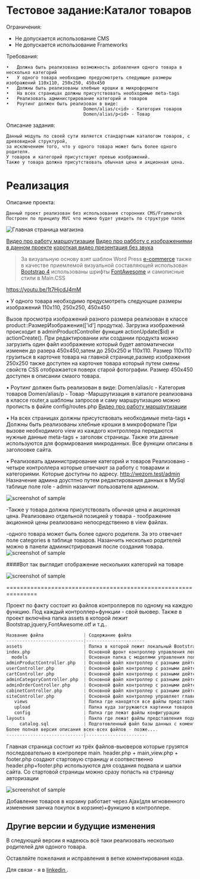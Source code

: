 Тестовое задание:Каталог товаров
=============================


Ограничения:
- Не допускается использование CMS
- Не допускается использование Frameworks

Требования:

    •	Должна быть реализована возможность добавления одного товара в несколько категорий
    •	У одного товара необходимо предусмотреть следующие размеры изображений 110х110, 250х250, 450х450
    •	Должны быть реализованы хлебные крошки в микроформате
    •	На всех страницах должны присутствовать необходимые meta-tags
    •	Реализовать администрирование категорий и товаров
    •	Роутинг должен быть реализован в виде:
                                 Domen/alias/c<id> - Категория товаров
                                 Domen/alias/p<id> - Товар
    


Описание задания:

    Данный модуль по своей сути является стандартным каталогом товаров, с древовидной структурой,
    за исключением того, что у одного товара может быть более одного родителя.
    У товаров и категорий присутствуют превью изображений.
    Также у товара должна присутствовать обычная цена и акционная цена.



Реализация
=================================

Описание проекта:

    Данный проект реализован без использования сторонних CMS/Framewrok
    Построен по принципу MVC что можно будет увидеть по структуре папок


![Главная страница магаизна](https://screenshots.firefoxusercontent.com/images/ec1a2b6f-7bb2-414a-abea-64fbb3f3ef85.png)

   [Видео про работу маршрутизации](https://youtu.be/AVpCHPMhmsA)
   [Видео про рабботу с изображениями в данном проекте](https://www.youtube.com/watch?v=X6BpvPH0Z6Y)
   [короткая видео презентация без звука](https://youtu.be/1t7HjcdJ4mM)

> За визуальную основу взят шаблон Word Press [e-commerce](https://wordpress.org/themes/e-commerce/)
  также в качестве приемлемой визуальной составляющей использован  [Bootstrap 4](http://getbootstrap.com/) использованы шрифты [FontAwesome](http://fontawesome.io/) и самописные стили в Main.CSS

https://youtu.be/1t7HjcdJ4mM

•	У одного товара необходимо предусмотреть следующие размеры изображений 110х110, 250х250, 450х450

   Вызов просмотра изображений разного размера реализован в классе product::РазмерИзображения(['id'] продутка).
Загрузка изображений происходит в adminProductController функция actionUpdate($id) и actionCreate().
При редактировании или создании продукта можно загрузить один файл изображение который будет автоматически изменен до разера
450х450,затем до 250х250 и 110х110.
Размер 110х110 грузиться в карточке товара на главной странице,размер изображения 250х250 также доступен на карточке товара который
путем смены свойств CSS отображается поверх старой фотографии.
Размер 450х450 доступен в описании смаого товара.

•	Роутинг должен быть реализован в виде:
    Domen/alias/c<id> - Категория товаров
    Domen/alias/p<id> - Товар
    -Маршрутизация в каталоге реализована в классе router,а шаблоны запросов и саму маршрутизацию можно прописть в файле config/routes.php
   [Видео про работу маршрутизации](https://youtu.be/AVpCHPMhmsA)

•	На всех страницах должны присутствовать необходимые meta-tags
•	Должны быть реализованы хлебные крошки в микроформате
    При вызове необходимого view из каждого контроллера передаются нужные данные meta-tags + заголовк страницы.
Также эти данные используются для формирования микроданных.
Все функции описаны в заголоовке сайта.

 

•	Реализовать администрирование категорий и товаров
    Реализовано - четыре контроллера которые отвечают за работу с товарами и категориями.
Которые доступны по адресу.
http://wezom.test/admin
Назначение админа доустпно путем редактирования данных в MySql таблице поле role - admin назанчит пользователя админом.



![screenshot of sample](https://screenshots.firefoxusercontent.com/images/7a9dda93-b224-497a-8786-1aff93daa033.png)

-Также у товара должна присутствовать обычная цена и акционная цена.
    Реализовано отдельной позицией у товара - тоображение акционной цены реализовано непосредственно в view файлах.




-одного товара может быть более одного родителя.
    За это отвечает поле categories в таблице товаров.
    Назанчить несколько родителей можно в панели администрирования после создания товара.
![screenshot of sample](https://screenshots.firefoxusercontent.com/images/d0667b7e-a206-41ae-bcd4-edf7743aa3c8.png)

####Вот так выглядит отображение нескольких категорий на товаре 

![screenshot of sample](https://screenshots.firefoxusercontent.com/images/d0038a9c-7da9-4ed2-b260-364aecfe1e6b.png)




===============================================================

Проект по факту состоит из файлов контроллеров по одному на каждую функцию.
Под каждый контроллер+функции - свой вьювер.
Также в проект включёна папка assets в которой лежит Bootstrap,jquery,FontAwesome.otf и т.д..



```php
Название файла               | Содержание файла
-----------------------------|----------------------
assets                       | Папка в которой лежит локальный Bootstrap,datatables,jquery,стили,шрифты
index.php                    | Основной фронт контроллер управления лендингом главной страницы
  models                     | Основная папка с моделями управления пользователями/товарами/заказами и т.д.
adminProductController.php   | Основной файл контроллер с разными дейтсвиями ,основная функция - работа с базой данных товаров
userController.php           | Основной файл контроллер с разными дейтсвиями ,основная функция - проверка пользователей.
cartController.php           | Основной файл контроллер с разными дейтсвиями ,основная функция - редактирование товаров в таблице,а также их добавление.
adminCategoryController.php  | Основной файл контроллер с разными дейтсвиями ,основная функция - редактирование категорий товаров.
adminOrderController.php     | Основной файл контроллер с разными дейтсвиями ,основная функция - редактирование заказов.
cabinetController.php        | Основной файл контроллер с разными дейтсвиями ,основная функция - редактирование товаров в таблице,а также их добавление.
siteController.php           | Основной файл контроллер управляет главной страницей.
   views                     | Папка где находятся все файлы представления для ввода даных из контроллеров
   upload                    | Папка куда загружаются картинки товаров.
   config                    | Папка где лежат файлы конфигурации
layouts                      | Пакпа где лежат файлы представления подвала сайта и шапки сайта
     catalog.sql             | Подготовленный файл базы данных c коментариями каждого поля
Более полная версия описания всех-всех файлов - позже....     
-----------------------------|-----------------------
```



Главная страница состоит из трёх файлов-вьюверов которые грузятся последовательно в контролере main.
header.php + main_view.php + footer.php создают стартовую страницу и соотвественно header.php+footer.php используются для создания 
подвала и шапки сайта. Со стартовой страницы можно сразу попасть на страницу авторизации

![screenshot of sample](https://screenshots.firefoxusercontent.com/images/81cff912-21bd-4edf-a739-cbef9da78b36.png)

Добавление товаров в корзину работает через Ajax(для мгновенного изменения занчка покупок в корзине)+функцию в контроллере.

Другие версии и будущие изменения
-----------

В следующей версии  я надеюсь всё таки реализовать несколько родителей для одоного товара.


Оставляйте пожелания и исправления в ветке коментирования кода.

Для связи - я в [linkedin ](https://www.linkedin.com/in/сергей-обухов-703426140/).
 

